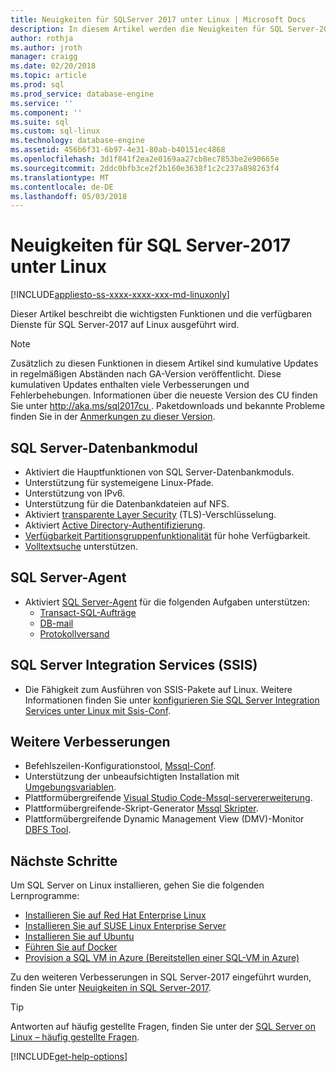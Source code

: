 ```yaml
---
title: Neuigkeiten für SQLServer 2017 unter Linux | Microsoft Docs
description: In diesem Artikel werden die Neuigkeiten für SQL Server-2017 unter Linux hervorgehoben.
author: rothja
ms.author: jroth
manager: craigg
ms.date: 02/20/2018
ms.topic: article
ms.prod: sql
ms.prod_service: database-engine
ms.service: ''
ms.component: ''
ms.suite: sql
ms.custom: sql-linux
ms.technology: database-engine
ms.assetid: 456b6f31-6b97-4e31-80ab-b40151ec4868
ms.openlocfilehash: 3d1f841f2ea2e0169aa27cb8ec7853be2e90665e
ms.sourcegitcommit: 2ddc0bfb3ce2f2b160e3638f1c2c237a898263f4
ms.translationtype: MT
ms.contentlocale: de-DE
ms.lasthandoff: 05/03/2018
---
```

# <a name="whats-new-for-sql-server-2017-on-linux"></a>Neuigkeiten für SQL Server-2017 unter Linux

[!INCLUDE[appliesto-ss-xxxx-xxxx-xxx-md-linuxonly](../includes/appliesto-ss-xxxx-xxxx-xxx-md-linuxonly.md)]

Dieser Artikel beschreibt die wichtigsten Funktionen und die verfügbaren Dienste für SQL Server-2017 auf Linux ausgeführt wird.

> [!NOTE]
> Zusätzlich zu diesen Funktionen in diesem Artikel sind kumulative Updates in regelmäßigen Abständen nach GA-Version veröffentlicht. Diese kumulativen Updates enthalten viele Verbesserungen und Fehlerbehebungen. Informationen über die neueste Version des CU finden Sie unter [ http://aka.ms/sql2017cu ](http://aka.ms/sql2017cu). Paketdownloads und bekannte Probleme finden Sie in der [Anmerkungen zu dieser Version](sql-server-linux-release-notes.md).

## <a name="sql-server-database-engine"></a>SQL Server-Datenbankmodul

- Aktiviert die Hauptfunktionen von SQL Server-Datenbankmoduls.
- Unterstützung für systemeigene Linux-Pfade.
- Unterstützung von IPv6.
- Unterstützung für die Datenbankdateien auf NFS.
- Aktiviert [transparente Layer Security](sql-server-linux-encrypted-connections.md) (TLS)-Verschlüsselung.
- Aktiviert [Active Directory-Authentifizierung](sql-server-linux-active-directory-authentication.md).
- [Verfügbarkeit Partitionsgruppenfunktionalität](sql-server-linux-availability-group-overview.md) für hohe Verfügbarkeit.
- [Volltextsuche](sql-server-linux-setup-full-text-search.md) unterstützen.

## <a name="sql-server-agent"></a>SQL Server-Agent

- Aktiviert [SQL Server-Agent](sql-server-linux-setup-sql-agent.md) für die folgenden Aufgaben unterstützen:
  - [Transact-SQL-Aufträge](sql-server-linux-run-sql-server-agent-job.md)
  - [DB-mail](sql-server-linux-db-mail-sql-agent.md)
  - [Protokollversand](sql-server-linux-use-log-shipping.md)

## <a name="sql-server-integration-services-ssis"></a>SQL Server Integration Services (SSIS)

- Die Fähigkeit zum Ausführen von SSIS-Pakete auf Linux. Weitere Informationen finden Sie unter [konfigurieren Sie SQL Server Integration Services unter Linux mit Ssis-Conf](sql-server-linux-configure-ssis.md).

## <a name="other-improvements"></a>Weitere Verbesserungen

- Befehlszeilen-Konfigurationstool, [Mssql-Conf](sql-server-linux-configure-mssql-conf.md).
- Unterstützung der unbeaufsichtigten Installation mit [Umgebungsvariablen](sql-server-linux-configure-environment-variables.md).
- Plattformübergreifende [Visual Studio Code-Mssql-servererweiterung](sql-server-linux-develop-use-vscode.md).
- Plattformübergreifende-Skript-Generator [Mssql Skripter](https://github.com/Microsoft/sql-xplat-cli/blob/dev/doc/usage_guide.md).
- Plattformübergreifende Dynamic Management View (DMV)-Monitor [DBFS Tool](https://github.com/Microsoft/dbfs).

## <a name="next-steps"></a>Nächste Schritte

Um SQL Server on Linux installieren, gehen Sie die folgenden Lernprogramme:

- [Installieren Sie auf Red Hat Enterprise Linux](quickstart-install-connect-red-hat.md)
- [Installieren Sie auf SUSE Linux Enterprise Server](quickstart-install-connect-suse.md)
- [Installieren Sie auf Ubuntu](quickstart-install-connect-ubuntu.md)
- [Führen Sie auf Docker](quickstart-install-connect-docker.md)
- [Provision a SQL VM in Azure (Bereitstellen einer SQL-VM in Azure)](/azure/virtual-machines/linux/sql/provision-sql-server-linux-virtual-machine?toc=%2fsql%2flinux%2ftoc.json)

Zu den weiteren Verbesserungen in SQL Server-2017 eingeführt wurden, finden Sie unter [Neuigkeiten in SQL Server-2017](../sql-server/what-s-new-in-sql-server-2017.md).

> [!TIP]
> Antworten auf häufig gestellte Fragen, finden Sie unter der [SQL Server on Linux – häufig gestellte Fragen](sql-server-linux-faq.md).

[!INCLUDE[get-help-options](../includes/paragraph-content/get-help-options.md)]
